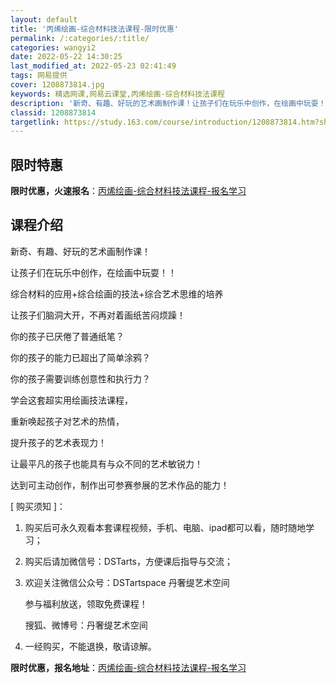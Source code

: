 ```yaml
---
layout: default
title: '丙烯绘画-综合材料技法课程-限时优惠'
permalink: /:categories/:title/
categories: wangyi2
date: 2022-05-22 14:30:25
last_modified_at: 2022-05-23 02:41:49
tags: 网易提供
cover: 1208873814.jpg
keywords: 精选网课,网易云课堂,丙烯绘画-综合材料技法课程
description: '新奇、有趣、好玩的艺术画制作课！让孩子们在玩乐中创作，在绘画中玩耍！！综合材料的应用+综合绘画的技法+综合艺术思维的培养'
classid: 1208873814
targetlink: https://study.163.com/course/introduction/1208873814.htm?share=1&shareId=1025206652&utm_campaign=share&utm_medium=iphoneShare&utm_source=&utm_u=1025206652
---
```


## 限时特惠

**限时优惠，火速报名**：[丙烯绘画-综合材料技法课程-报名学习](https://study.163.com/course/introduction/1208873814.htm?share=1&shareId=1025206652&utm_campaign=share&utm_medium=iphoneShare&utm_source=&utm_u=1025206652)

## 课程介绍

新奇、有趣、好玩的艺术画制作课！

让孩子们在玩乐中创作，在绘画中玩耍！！

综合材料的应用+综合绘画的技法+综合艺术思维的培养

让孩子们脑洞大开，不再对着画纸苦闷烦躁！

你的孩子已厌倦了普通纸笔？

你的孩子的能力已超出了简单涂鸦？

你的孩子需要训练创意性和执行力？

学会这套超实用绘画技法课程，

重新唤起孩子对艺术的热情，

提升孩子的艺术表现力！

让最平凡的孩子也能具有与众不同的艺术敏锐力！

达到可主动创作，制作出可参赛参展的艺术作品的能力！



[ 购买须知 ]：

1. 购买后可永久观看本套课程视频，手机、电脑、ipad都可以看，随时随地学习；

2. 购买后请加微信号：DSTarts，方便课后指导与交流；

3. 欢迎关注微信公众号：DSTartspace 丹奢缇艺术空间

    参与福利放送，领取免费课程！

    搜狐、微博号：丹奢缇艺术空间

4. 一经购买，不能退换，敬请谅解。

**限时优惠，报名地址**：[丙烯绘画-综合材料技法课程-报名学习](https://study.163.com/course/introduction/1208873814.htm?share=1&shareId=1025206652&utm_campaign=share&utm_medium=iphoneShare&utm_source=&utm_u=1025206652)

